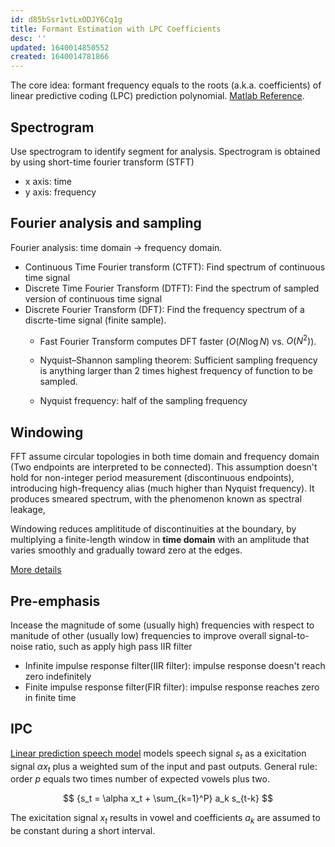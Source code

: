 ```yaml
---
id: d85bSsr1vtLxODJY6Cq1g
title: Formant Estimation with LPC Coefficients
desc: ''
updated: 1640014850552
created: 1640014781866
---
```


The core idea: formant frequency equals to the roots (a.k.a. coefficients) of linear predictive coding (LPC) prediction polynomial. [Matlab Reference](https://www.mathworks.com/help/signal/ug/formant-estimation-with-lpc-coefficients.html?s_tid=srchtitle).

## Spectrogram
Use spectrogram to identify segment for analysis. Spectrogram is obtained by using short-time fourier transform (STFT)
- x axis: time
- y axis: frequency 

## Fourier analysis and sampling

Fourier analysis: time domain $\rightarrow$ frequency domain.
- Continuous Time Fourier transform (CTFT): Find spectrum of continuous time signal
- Discrete Time Fourier Transform (DTFT): Find the spectrum of sampled version of continuous time signal
- Discrete Fourier Transform (DFT): Find the frequency spectrum of a discrte-time signal (finite sample). 
  - Fast Fourier Transform computes DFT faster ($O(N \log N)$ vs. $O(N^2)$).

  - Nyquist–Shannon sampling theorem: Sufficient sampling frequency is anything larger than 2 times highest frequency of function to be sampled.

  - Nyquist frequency: half of the sampling frequency

## Windowing 

FFT assume circular topologies in both time domain and frequency domain (Two endpoints are interpreted to be connected). This assumption doesn't hold for non-integer period measurement (discontinuous endpoints), introducing high-frequency alias (much higher than Nyquist frequency). It produces smeared spectrum, with the phenomenon known as spectral leakage,

Windowing reduces amplititude of discontinuities at the boundary, by multiplying a finite-length window in **time domain** with an amplitude that varies smoothly and gradually toward zero at the edges.

[More details](https://download.ni.com/evaluation/pxi/Understanding%20FFTs%20and%20Windowing.pdf)

## Pre-emphasis

Incease the magnitude of some (usually high) frequencies with respect to manitude of other (usually low) frequencies to improve overall signal-to-noise ratio, such as apply high pass IIR filter

- Infinite impulse response filter(IIR filter): impulse response doesn't reach zero indefinitely 
- Finite impulse response filter(FIR filter): impulse response reaches zero in finite time

## IPC

[Linear prediction speech model](http://scribblethink.org/Work/lipsync91/lipsync91.pdf) models speech signal $s_t$ as a exicitation signal $\alpha x_t$ plus a weighted sum of the input and past outputs. General rule: order ${p}$ equals two times number of expected vowels plus two.

$$
{s_t = \alpha x_t + \sum_{k=1}^P} a_k s_{t-k}
$$

The exicitation signal $x_t$ results in vowel and coefficients $a_k$ are assumed to be constant during a short interval.


